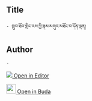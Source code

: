 ## Title
	- གྲུབ་ཐོབ་གླིང་རས་ཀྱི་རྣམ་མགུར་མཐོང་བ་དོན་ལྡན།

## Author
	- 



[<img src="https://img.icons8.com/color/25/000000/edit-property.png"> Open in Editor](http://editor.openpecha.org/P010680)

[<img width="25" src="https://library.bdrc.io/icons/BUDA-small.svg"> Open in Buda](https://library.bdrc.io/show/bdr:IE0OPP010680)
